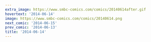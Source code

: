 ```yaml
---
extra_image: https://www.smbc-comics.com/comics/20140614after.gif
hovertext: '2014-06-14'
image: https://www.smbc-comics.com/comics/20140614.png
next_comic: '2014-06-15'
prev_comic: '2014-06-13'
title: '2014-06-14'
---
```


